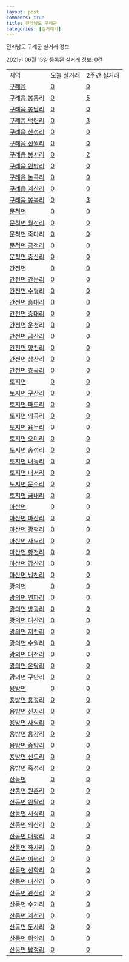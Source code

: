 ```yaml
---
layout: post
comments: true
title: 전라남도 구례군
categories: [실거래가]
---
```


전라남도 구례군 실거래 정보

2021년 06월 15일 등록된 실거래 정보: 0건


<table class="sortable">
  <tr>
    <td>지역</td>
    <td>오늘 실거래</td>
    <td>2주간 실거래</td>
  </tr>

  
  <tr class="item">
    <td><a href="4673025000.html">구례읍</a></td>
    <td><a href="4673025000.html">0</a></td>
    <td><a href="4673025000.html">0</a></td>
  </tr>
    

  <tr class="item">
    <td><a href="4673025021.html">구례읍 봉동리</a></td>
    <td><a href="4673025021.html">0</a></td>
    <td><a href="4673025021.html">5</a></td>
  </tr>
    

  <tr class="item">
    <td><a href="4673025022.html">구례읍 봉남리</a></td>
    <td><a href="4673025022.html">0</a></td>
    <td><a href="4673025022.html">0</a></td>
  </tr>
    

  <tr class="item">
    <td><a href="4673025023.html">구례읍 백련리</a></td>
    <td><a href="4673025023.html">0</a></td>
    <td><a href="4673025023.html">3</a></td>
  </tr>
    

  <tr class="item">
    <td><a href="4673025024.html">구례읍 산성리</a></td>
    <td><a href="4673025024.html">0</a></td>
    <td><a href="4673025024.html">0</a></td>
  </tr>
    

  <tr class="item">
    <td><a href="4673025025.html">구례읍 신월리</a></td>
    <td><a href="4673025025.html">0</a></td>
    <td><a href="4673025025.html">0</a></td>
  </tr>
    

  <tr class="item">
    <td><a href="4673025026.html">구례읍 봉서리</a></td>
    <td><a href="4673025026.html">0</a></td>
    <td><a href="4673025026.html">2</a></td>
  </tr>
    

  <tr class="item">
    <td><a href="4673025027.html">구례읍 원방리</a></td>
    <td><a href="4673025027.html">0</a></td>
    <td><a href="4673025027.html">0</a></td>
  </tr>
    

  <tr class="item">
    <td><a href="4673025028.html">구례읍 논곡리</a></td>
    <td><a href="4673025028.html">0</a></td>
    <td><a href="4673025028.html">0</a></td>
  </tr>
    

  <tr class="item">
    <td><a href="4673025029.html">구례읍 계산리</a></td>
    <td><a href="4673025029.html">0</a></td>
    <td><a href="4673025029.html">0</a></td>
  </tr>
    

  <tr class="item">
    <td><a href="4673025030.html">구례읍 봉북리</a></td>
    <td><a href="4673025030.html">0</a></td>
    <td><a href="4673025030.html">3</a></td>
  </tr>
    

  <tr class="item">
    <td><a href="4673031000.html">문척면</a></td>
    <td><a href="4673031000.html">0</a></td>
    <td><a href="4673031000.html">0</a></td>
  </tr>
    

  <tr class="item">
    <td><a href="4673031021.html">문척면 월전리</a></td>
    <td><a href="4673031021.html">0</a></td>
    <td><a href="4673031021.html">0</a></td>
  </tr>
    

  <tr class="item">
    <td><a href="4673031022.html">문척면 죽마리</a></td>
    <td><a href="4673031022.html">0</a></td>
    <td><a href="4673031022.html">0</a></td>
  </tr>
    

  <tr class="item">
    <td><a href="4673031023.html">문척면 금정리</a></td>
    <td><a href="4673031023.html">0</a></td>
    <td><a href="4673031023.html">0</a></td>
  </tr>
    

  <tr class="item">
    <td><a href="4673031024.html">문척면 중산리</a></td>
    <td><a href="4673031024.html">0</a></td>
    <td><a href="4673031024.html">0</a></td>
  </tr>
    

  <tr class="item">
    <td><a href="4673032000.html">간전면</a></td>
    <td><a href="4673032000.html">0</a></td>
    <td><a href="4673032000.html">0</a></td>
  </tr>
    

  <tr class="item">
    <td><a href="4673032021.html">간전면 간문리</a></td>
    <td><a href="4673032021.html">0</a></td>
    <td><a href="4673032021.html">0</a></td>
  </tr>
    

  <tr class="item">
    <td><a href="4673032022.html">간전면 수평리</a></td>
    <td><a href="4673032022.html">0</a></td>
    <td><a href="4673032022.html">0</a></td>
  </tr>
    

  <tr class="item">
    <td><a href="4673032023.html">간전면 흥대리</a></td>
    <td><a href="4673032023.html">0</a></td>
    <td><a href="4673032023.html">0</a></td>
  </tr>
    

  <tr class="item">
    <td><a href="4673032024.html">간전면 중대리</a></td>
    <td><a href="4673032024.html">0</a></td>
    <td><a href="4673032024.html">0</a></td>
  </tr>
    

  <tr class="item">
    <td><a href="4673032025.html">간전면 운천리</a></td>
    <td><a href="4673032025.html">0</a></td>
    <td><a href="4673032025.html">0</a></td>
  </tr>
    

  <tr class="item">
    <td><a href="4673032026.html">간전면 금산리</a></td>
    <td><a href="4673032026.html">0</a></td>
    <td><a href="4673032026.html">0</a></td>
  </tr>
    

  <tr class="item">
    <td><a href="4673032027.html">간전면 양천리</a></td>
    <td><a href="4673032027.html">0</a></td>
    <td><a href="4673032027.html">0</a></td>
  </tr>
    

  <tr class="item">
    <td><a href="4673032028.html">간전면 삼산리</a></td>
    <td><a href="4673032028.html">0</a></td>
    <td><a href="4673032028.html">0</a></td>
  </tr>
    

  <tr class="item">
    <td><a href="4673032029.html">간전면 효곡리</a></td>
    <td><a href="4673032029.html">0</a></td>
    <td><a href="4673032029.html">0</a></td>
  </tr>
    

  <tr class="item">
    <td><a href="4673033000.html">토지면</a></td>
    <td><a href="4673033000.html">0</a></td>
    <td><a href="4673033000.html">0</a></td>
  </tr>
    

  <tr class="item">
    <td><a href="4673033021.html">토지면 구산리</a></td>
    <td><a href="4673033021.html">0</a></td>
    <td><a href="4673033021.html">0</a></td>
  </tr>
    

  <tr class="item">
    <td><a href="4673033022.html">토지면 파도리</a></td>
    <td><a href="4673033022.html">0</a></td>
    <td><a href="4673033022.html">0</a></td>
  </tr>
    

  <tr class="item">
    <td><a href="4673033023.html">토지면 외곡리</a></td>
    <td><a href="4673033023.html">0</a></td>
    <td><a href="4673033023.html">0</a></td>
  </tr>
    

  <tr class="item">
    <td><a href="4673033024.html">토지면 용두리</a></td>
    <td><a href="4673033024.html">0</a></td>
    <td><a href="4673033024.html">0</a></td>
  </tr>
    

  <tr class="item">
    <td><a href="4673033025.html">토지면 오미리</a></td>
    <td><a href="4673033025.html">0</a></td>
    <td><a href="4673033025.html">0</a></td>
  </tr>
    

  <tr class="item">
    <td><a href="4673033026.html">토지면 송정리</a></td>
    <td><a href="4673033026.html">0</a></td>
    <td><a href="4673033026.html">0</a></td>
  </tr>
    

  <tr class="item">
    <td><a href="4673033027.html">토지면 내동리</a></td>
    <td><a href="4673033027.html">0</a></td>
    <td><a href="4673033027.html">0</a></td>
  </tr>
    

  <tr class="item">
    <td><a href="4673033028.html">토지면 내서리</a></td>
    <td><a href="4673033028.html">0</a></td>
    <td><a href="4673033028.html">0</a></td>
  </tr>
    

  <tr class="item">
    <td><a href="4673033029.html">토지면 문수리</a></td>
    <td><a href="4673033029.html">0</a></td>
    <td><a href="4673033029.html">0</a></td>
  </tr>
    

  <tr class="item">
    <td><a href="4673033030.html">토지면 금내리</a></td>
    <td><a href="4673033030.html">0</a></td>
    <td><a href="4673033030.html">0</a></td>
  </tr>
    

  <tr class="item">
    <td><a href="4673034000.html">마산면</a></td>
    <td><a href="4673034000.html">0</a></td>
    <td><a href="4673034000.html">0</a></td>
  </tr>
    

  <tr class="item">
    <td><a href="4673034021.html">마산면 마산리</a></td>
    <td><a href="4673034021.html">0</a></td>
    <td><a href="4673034021.html">0</a></td>
  </tr>
    

  <tr class="item">
    <td><a href="4673034022.html">마산면 광평리</a></td>
    <td><a href="4673034022.html">0</a></td>
    <td><a href="4673034022.html">0</a></td>
  </tr>
    

  <tr class="item">
    <td><a href="4673034023.html">마산면 사도리</a></td>
    <td><a href="4673034023.html">0</a></td>
    <td><a href="4673034023.html">0</a></td>
  </tr>
    

  <tr class="item">
    <td><a href="4673034024.html">마산면 황전리</a></td>
    <td><a href="4673034024.html">0</a></td>
    <td><a href="4673034024.html">0</a></td>
  </tr>
    

  <tr class="item">
    <td><a href="4673034025.html">마산면 갑산리</a></td>
    <td><a href="4673034025.html">0</a></td>
    <td><a href="4673034025.html">0</a></td>
  </tr>
    

  <tr class="item">
    <td><a href="4673034026.html">마산면 냉천리</a></td>
    <td><a href="4673034026.html">0</a></td>
    <td><a href="4673034026.html">0</a></td>
  </tr>
    

  <tr class="item">
    <td><a href="4673035000.html">광의면</a></td>
    <td><a href="4673035000.html">0</a></td>
    <td><a href="4673035000.html">0</a></td>
  </tr>
    

  <tr class="item">
    <td><a href="4673035021.html">광의면 연파리</a></td>
    <td><a href="4673035021.html">0</a></td>
    <td><a href="4673035021.html">0</a></td>
  </tr>
    

  <tr class="item">
    <td><a href="4673035022.html">광의면 방광리</a></td>
    <td><a href="4673035022.html">0</a></td>
    <td><a href="4673035022.html">0</a></td>
  </tr>
    

  <tr class="item">
    <td><a href="4673035023.html">광의면 대산리</a></td>
    <td><a href="4673035023.html">0</a></td>
    <td><a href="4673035023.html">0</a></td>
  </tr>
    

  <tr class="item">
    <td><a href="4673035024.html">광의면 지천리</a></td>
    <td><a href="4673035024.html">0</a></td>
    <td><a href="4673035024.html">0</a></td>
  </tr>
    

  <tr class="item">
    <td><a href="4673035025.html">광의면 수월리</a></td>
    <td><a href="4673035025.html">0</a></td>
    <td><a href="4673035025.html">0</a></td>
  </tr>
    

  <tr class="item">
    <td><a href="4673035026.html">광의면 대전리</a></td>
    <td><a href="4673035026.html">0</a></td>
    <td><a href="4673035026.html">0</a></td>
  </tr>
    

  <tr class="item">
    <td><a href="4673035027.html">광의면 온당리</a></td>
    <td><a href="4673035027.html">0</a></td>
    <td><a href="4673035027.html">0</a></td>
  </tr>
    

  <tr class="item">
    <td><a href="4673035028.html">광의면 구만리</a></td>
    <td><a href="4673035028.html">0</a></td>
    <td><a href="4673035028.html">0</a></td>
  </tr>
    

  <tr class="item">
    <td><a href="4673036000.html">용방면</a></td>
    <td><a href="4673036000.html">0</a></td>
    <td><a href="4673036000.html">0</a></td>
  </tr>
    

  <tr class="item">
    <td><a href="4673036021.html">용방면 용정리</a></td>
    <td><a href="4673036021.html">0</a></td>
    <td><a href="4673036021.html">0</a></td>
  </tr>
    

  <tr class="item">
    <td><a href="4673036022.html">용방면 신지리</a></td>
    <td><a href="4673036022.html">0</a></td>
    <td><a href="4673036022.html">0</a></td>
  </tr>
    

  <tr class="item">
    <td><a href="4673036023.html">용방면 사림리</a></td>
    <td><a href="4673036023.html">0</a></td>
    <td><a href="4673036023.html">0</a></td>
  </tr>
    

  <tr class="item">
    <td><a href="4673036024.html">용방면 용강리</a></td>
    <td><a href="4673036024.html">0</a></td>
    <td><a href="4673036024.html">0</a></td>
  </tr>
    

  <tr class="item">
    <td><a href="4673036025.html">용방면 중방리</a></td>
    <td><a href="4673036025.html">0</a></td>
    <td><a href="4673036025.html">0</a></td>
  </tr>
    

  <tr class="item">
    <td><a href="4673036026.html">용방면 신도리</a></td>
    <td><a href="4673036026.html">0</a></td>
    <td><a href="4673036026.html">0</a></td>
  </tr>
    

  <tr class="item">
    <td><a href="4673036027.html">용방면 죽정리</a></td>
    <td><a href="4673036027.html">0</a></td>
    <td><a href="4673036027.html">0</a></td>
  </tr>
    

  <tr class="item">
    <td><a href="4673037000.html">산동면</a></td>
    <td><a href="4673037000.html">0</a></td>
    <td><a href="4673037000.html">0</a></td>
  </tr>
    

  <tr class="item">
    <td><a href="4673037021.html">산동면 원촌리</a></td>
    <td><a href="4673037021.html">0</a></td>
    <td><a href="4673037021.html">0</a></td>
  </tr>
    

  <tr class="item">
    <td><a href="4673037022.html">산동면 원달리</a></td>
    <td><a href="4673037022.html">0</a></td>
    <td><a href="4673037022.html">0</a></td>
  </tr>
    

  <tr class="item">
    <td><a href="4673037023.html">산동면 시상리</a></td>
    <td><a href="4673037023.html">0</a></td>
    <td><a href="4673037023.html">0</a></td>
  </tr>
    

  <tr class="item">
    <td><a href="4673037024.html">산동면 외산리</a></td>
    <td><a href="4673037024.html">0</a></td>
    <td><a href="4673037024.html">0</a></td>
  </tr>
    

  <tr class="item">
    <td><a href="4673037025.html">산동면 대평리</a></td>
    <td><a href="4673037025.html">0</a></td>
    <td><a href="4673037025.html">0</a></td>
  </tr>
    

  <tr class="item">
    <td><a href="4673037026.html">산동면 좌사리</a></td>
    <td><a href="4673037026.html">0</a></td>
    <td><a href="4673037026.html">0</a></td>
  </tr>
    

  <tr class="item">
    <td><a href="4673037027.html">산동면 이평리</a></td>
    <td><a href="4673037027.html">0</a></td>
    <td><a href="4673037027.html">0</a></td>
  </tr>
    

  <tr class="item">
    <td><a href="4673037028.html">산동면 신학리</a></td>
    <td><a href="4673037028.html">0</a></td>
    <td><a href="4673037028.html">0</a></td>
  </tr>
    

  <tr class="item">
    <td><a href="4673037029.html">산동면 내산리</a></td>
    <td><a href="4673037029.html">0</a></td>
    <td><a href="4673037029.html">0</a></td>
  </tr>
    

  <tr class="item">
    <td><a href="4673037030.html">산동면 관산리</a></td>
    <td><a href="4673037030.html">0</a></td>
    <td><a href="4673037030.html">0</a></td>
  </tr>
    

  <tr class="item">
    <td><a href="4673037031.html">산동면 수기리</a></td>
    <td><a href="4673037031.html">0</a></td>
    <td><a href="4673037031.html">0</a></td>
  </tr>
    

  <tr class="item">
    <td><a href="4673037032.html">산동면 계천리</a></td>
    <td><a href="4673037032.html">0</a></td>
    <td><a href="4673037032.html">0</a></td>
  </tr>
    

  <tr class="item">
    <td><a href="4673037033.html">산동면 둔사리</a></td>
    <td><a href="4673037033.html">0</a></td>
    <td><a href="4673037033.html">0</a></td>
  </tr>
    

  <tr class="item">
    <td><a href="4673037034.html">산동면 위안리</a></td>
    <td><a href="4673037034.html">0</a></td>
    <td><a href="4673037034.html">0</a></td>
  </tr>
    

  <tr class="item">
    <td><a href="4673037035.html">산동면 탑정리</a></td>
    <td><a href="4673037035.html">0</a></td>
    <td><a href="4673037035.html">0</a></td>
  </tr>
    


</table>
    